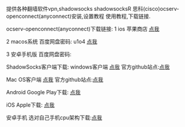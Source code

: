 提供各种翻墙软件vpn,shadowsocks shadowsocksR 思科(cisco)ocserv-openconnect(anyconnect)安装,设置教程 使用教程,下载链接.

ocserv-openconnect(anyconnect)下载链接:
1 ios 苹果商店  <a href="https://itunes.apple.com/cn/app/cisco-anyconnect/id1135064690?mt=8">点我</a>

2  macos系统  百度网盘密码: u1o4 <a href="https://pan.baidu.com/share/init?surl=nwjWyTz">点我</a>

3 安卓手机版  百度网盘密码: 


ShadowSocks客户端下载: 
windows客户端 <a href="https://files.eduvpn.net/Shadowsocks-4.0.4.zip ">点我</a>   官方github站点:<a href="https://github.com/shadowsocks/shadowsocks-windows/releases">点我</a>

Mac OS客户端 <a href="https://files.eduvpn.net/ShadowsocksX-NG.1.5.1.zip">点我</a>    官方github站点:<a href="https://github.com/shadowsocks/shadowsocks-iOS/releases/download/2.6.3/ShadowsocksX-2.6.3.dmg">点我</a>

Android	Google Play下载: <a href="https://play.google.com/store/apps/details?id=com.github.shadowsocks">点我</a>

iOS	Apple下载: <a href="https://github.com/shadowsocks/shadowsocks-iOS/releases/download/2.6.3/ShadowsocksX-2.6.3.dmg">点我</a>

安卓手机 选对自己手机cpu架构下载:<a href="https://github.com/shadowsocks/shadowsocks-android/releases">点我</a>
  

